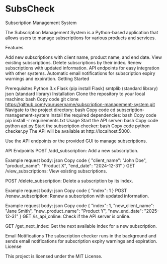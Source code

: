 # SubsCheck
Subscription Management System

The Subscription Management System is a Python-based application that allows users to manage subscriptions for various products and services.

Features

Add new subscriptions with client name, product name, and end date.
View existing subscriptions.
Delete subscriptions by their index.
Renew subscriptions with updated information.
API endpoints for easy integration with other systems.
Automatic email notifications for subscription expiry warnings and expiration.
Getting Started

Prerequisites
Python 3.x
Flask (pip install Flask)
smtplib (standard library)
json (standard library)
Installation
Clone the repository to your local machine:
bash
Copy code
git clone https://github.com/yourusername/subscription-management-system.git
Navigate to the project directory:
bash
Copy code
cd subscription-management-system
Install the required dependencies:
bash
Copy code
pip install -r requirements.txt
Usage
Start the API server:
bash
Copy code
python api.py
Start the subscription checker:
bash
Copy code
python checker.py
The API will be available at http://localhost:5000.

Use the API endpoints or the provided GUI to manage subscriptions.

API Endpoints
POST /add_subscription: Add a new subscription.

Example request body:
json
Copy code
{
    "client_name": "John Doe",
    "product_name": "Product X",
    "end_date": "2024-12-31"
}
GET /view_subscriptions: View existing subscriptions.

POST /delete_subscription: Delete a subscription by its index.

Example request body:
json
Copy code
{
    "index": 1
}
POST /renew_subscription: Renew a subscription with updated information.

Example request body:
json
Copy code
{
    "index": 1,
    "new_client_name": "Jane Smith",
    "new_product_name": "Product Y",
    "new_end_date": "2025-12-31"
}
GET /is_api_online: Check if the API server is online.

GET /get_next_index: Get the next available index for a new subscription.

Email Notifications
The subscription checker runs in the background and sends email notifications for subscription expiry warnings and expiration.
License

This project is licensed under the MIT License.